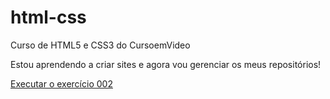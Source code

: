 # html-css
Curso de HTML5 e CSS3 do CursoemVideo

Estou aprendendo a criar sites e agora vou gerenciar os meus repositórios!

<a  href="https://florindopataca.github.io/html-css/exerc%C3%ADcios/ex002/index.html">Executar o exercício 002</a>
